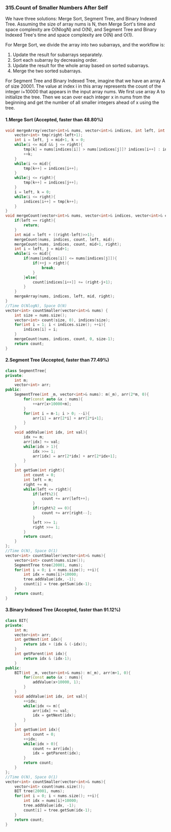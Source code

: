 ### 315.Count of Smaller Numbers After Self

We have three solutions: Merge Sort, Segment Tree, and Binary Indexed Tree. Assuming the size of array nums is N, then Merge Sort's time and space complexity are O(NlogN) and O(N), and Segment Tree and Binary Indexed Tree's time and space complexity are O(N) and O(1).

For Merge Sort, we divide the array into two subarrays, and the workflow is:

1. Update the result for subarrays separately.
2. Sort each subarray by decreasing order.
3. Update the result for the whole array based on sorted subarrays.
4. Merge the two sorted subarrays.

For Segment Tree and Binary Indexed Tree, imagine that we have an array A of size 20001. The value at index i in this array represents the count of the integer i+10000 that appears in the input array nums. We first use array A to initialize the tree. Then we scan over each integer x in nums from the beginning and get the number of all smaller integers ahead of x  using the tree.

#### 1.Merge Sort (Accepted, faster than 48.80%)

```C++
void mergeArray(vector<int>& nums, vector<int>& indices, int left, int mid, int right){
    vector<int> tmp(right-left+1);
    int i = left, j = mid+1, k = 0;
    while(i <= mid && j <= right){
        tmp[k] = nums[indices[i]] > nums[indices[j]]? indices[i++] : indices[j++];
        ++k;
    }
    while(i <= mid){
        tmp[k++] = indices[i++];
    }
    while(j <= right){
        tmp[k++] = indices[j++];      
    }
    i = left, k = 0;
    while(i <= right){
        indices[i++] = tmp[k++];
    }
}
void mergeCount(vector<int>& nums, vector<int>& indices, vector<int>& count, int left, int right){
    if(left == right){
        return;
    }
    int mid = left + ((right-left)>>1);
    mergeCount(nums, indices, count, left, mid);
    mergeCount(nums, indices, count, mid+1, right);
    int i = left, j = mid+1;
    while(i <= mid){
        if(nums[indices[i]] <= nums[indices[j]]){
            if(++j > right){
                break;
            }
        }else{
            count[indices[i++]] += (right-j+1);
        }
    }
    mergeArray(nums, indices, left, mid, right);
}
//Time O(NlogN), Space O(N)
vector<int> countSmaller(vector<int>& nums) {
    int size = nums.size();
    vector<int> count(size, 0), indices(size);
    for(int i = 1; i < indices.size(); ++i){
        indices[i] = i;
    }
    mergeCount(nums, indices, count, 0, size-1);
    return count;
}
```

#### 2.Segment Tree (Accepted, faster than 77.49%)

```C++
class SegmentTree{
private:
    int m;
    vector<int> arr;
public:
    SegmentTree(int _m, vector<int>& nums): m(_m), arr(2*m, 0){
        for(const auto &x : nums){
            ++arr[x+10000+m];
        }
        for(int i = m-1; i > 0; --i){
            arr[i] = arr[2*i] + arr[2*i+1];
        }
    }
    void addValue(int idx, int val){
        idx += m;
        arr[idx] += val;
        while(idx > 1){
            idx >>= 1;
            arr[idx] = arr[2*idx] + arr[2*idx+1];
        }
    }
    int getSum(int right){
        int count = 0;
        int left = m;
        right += m;
        while(left <= right){
            if(left%2){
                count += arr[left++];
            }
            if(right%2 == 0){
                count += arr[right--];
            }
            left >>= 1;
            right >>= 1;
        }
        return count;
    }
};
//Time O(N), Space O(1)
vector<int> countSmaller(vector<int>& nums){
    vector<int> count(nums.size());
    SegmentTree tree(20001, nums);
    for(int i = 0; i < nums.size(); ++i){
        int idx = nums[i]+10000;
        tree.addValue(idx, -1);
        count[i] = tree.getSum(idx-1);
    }
    return count;
}
```

#### 3.Binary Indexed Tree (Accepted, faster than 91.12%)

```C++
class BIT{
private:
    int m;
    vector<int> arr;
    int getNext(int idx){
        return idx + (idx & (-idx));
    }
    int getParent(int idx){
        return idx & (idx-1);
    }
public:
    BIT(int _m, vector<int>& nums): m(_m), arr(m+1, 0){
        for(const auto &x : nums){
            addValue(x+10000, 1);
        }
    }
    void addValue(int idx, int val){
        ++idx;
        while(idx <= m){
            arr[idx] += val;
            idx = getNext(idx);
        }
    }
    int getSum(int idx){
        int count = 0;
        ++idx;
        while(idx > 0){
            count += arr[idx];
            idx = getParent(idx);
        }
        return count;
    }
};
//Time O(N), Space O(1)
vector<int> countSmaller(vector<int>& nums){
    vector<int> count(nums.size());
    BIT tree(20001, nums);
    for(int i = 0; i < nums.size(); ++i){
        int idx = nums[i]+10000;
        tree.addValue(idx, -1);
        count[i] = tree.getSum(idx-1);
    }
    return count;
}
```

